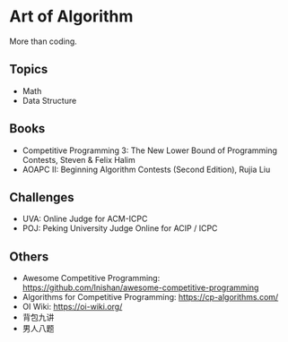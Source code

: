 # Art of Algorithm

More than coding.

## Topics

* Math
* Data Structure

## Books

* Competitive Programming 3: The New Lower Bound of Programming Contests, Steven & Felix Halim
* AOAPC II: Beginning Algorithm Contests (Second Edition), Rujia Liu

## Challenges

* UVA: Online Judge for ACM-ICPC
* POJ: Peking University Judge Online for ACIP / ICPC

## Others

* Awesome Competitive Programming: <https://github.com/lnishan/awesome-competitive-programming>
* Algorithms for Competitive Programming: <https://cp-algorithms.com/>
* OI Wiki: <https://oi-wiki.org/>
* 背包九讲
* 男人八题

